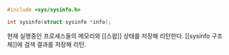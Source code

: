 ~~~c
#include <sys/sysinfo.h>

int sysinfo(struct sysinfo *info);
~~~
현재 실행중인 프로세스들의 메모리와 [[스왑]] 상태를 저장해 리턴한다.
[[sysinfo 구조체]]에 검색 결과를 저장해 리턴.
